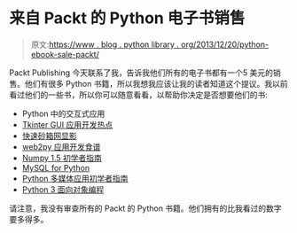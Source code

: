 # 来自 Packt 的 Python 电子书销售

> 原文:[https://www . blog . python library . org/2013/12/20/python-ebook-sale-packt/](https://www.blog.pythonlibrary.org/2013/12/20/python-ebook-sale-packt/)

Packt Publishing 今天联系了我，告诉我他们所有的电子书都有一个5 美元的销售。他们有很多 Python 书籍，所以我想我应该让我的读者知道这个提议。我以前看过他们的一些书，所以你可以随意看看，以帮助你决定是否想要他们的书:

*   Python 中的交互式应用
*   [Tkinter GUI 应用开发热点](https://www.blog.pythonlibrary.org/2013/11/11/book-review-tkinter-gui-application-development-hotshot/)
*   [快速砂箱网显影](https://www.blog.pythonlibrary.org/2013/11/08/ebook-review-instant-flask-web-development/)
*   [web2py 应用开发食谱](https://www.blog.pythonlibrary.org/2012/05/25/book-review-web2py-application-development-cookbook/)
*   [Numpy 1.5 初学者指南](https://www.blog.pythonlibrary.org/2011/12/15/book-review-numpy-1-5-beginners-guide/)
*   [MySQL for Python](https://www.blog.pythonlibrary.org/2010/12/09/mini-book-review-mysql-for-python/)
*   [Python 多媒体应用初学者指南](https://www.blog.pythonlibrary.org/2010/10/06/book-review-python-multimedia-application-beginners-guide/)
*   [Python 3 面向对象编程](https://www.blog.pythonlibrary.org/2010/08/22/book-review-python-3-object-oriented-programming/)

请注意，我没有审查所有的 Packt 的 Python 书籍。他们拥有的比我看过的数字要多得多。